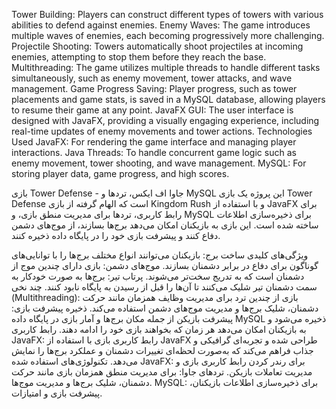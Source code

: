 Tower Building: Players can construct different types of towers with various abilities to defend against enemies.
Enemy Waves: The game introduces multiple waves of enemies, each becoming progressively more challenging.
Projectile Shooting: Towers automatically shoot projectiles at incoming enemies, attempting to stop them before they reach the base.
Multithreading: The game utilizes multiple threads to handle different tasks simultaneously, such as enemy movement, tower attacks, and wave management.
Game Progress Saving: Player progress, such as tower placements and game stats, is saved in a MySQL database, allowing players to resume their game at any point.
JavaFX GUI: The user interface is designed with JavaFX, providing a visually engaging experience, including real-time updates of enemy movements and tower actions.
Technologies Used
JavaFX: For rendering the game interface and managing player interactions.
Java Threads: To handle concurrent game logic such as enemy movement, tower shooting, and wave management.
MySQL: For storing player data, game progress, and high scores.

بازی Tower Defense - جاوا اف ایکس، تردها و MySQL
این پروژه یک بازی Tower Defense است که الهام گرفته از بازی Kingdom Rush و با استفاده از JavaFX برای رابط کاربری، تردها برای مدیریت منطق بازی، و MySQL برای ذخیره‌سازی اطلاعات ساخته شده است. این بازی به بازیکنان امکان می‌دهد برج‌ها بسازند، از موج‌های دشمن دفاع کنند و پیشرفت بازی خود را در پایگاه داده ذخیره کنند.

ویژگی‌های کلیدی
ساخت برج: بازیکنان می‌توانند انواع مختلف برج‌ها را با توانایی‌های گوناگون برای دفاع در برابر دشمنان بسازند.
موج‌های دشمن: بازی دارای چندین موج از دشمنان است که به تدریج سخت‌تر می‌شوند.
پرتاب تیر: برج‌ها به صورت خودکار به سمت دشمنان تیر شلیک می‌کنند تا آن‌ها را قبل از رسیدن به پایگاه نابود کنند.
چند نخی (Multithreading): بازی از چندین ترد برای مدیریت وظایف همزمان مانند حرکت دشمنان، شلیک برج‌ها و مدیریت موج‌های دشمن استفاده می‌کند.
ذخیره پیشرفت بازی: پیشرفت بازیکن از جمله مکان برج‌ها و آمار بازی در پایگاه داده MySQL ذخیره می‌شود و به بازیکنان امکان می‌دهد هر زمان که بخواهند بازی خود را ادامه دهند.
رابط کاربری JavaFX: رابط کاربری بازی با استفاده از JavaFX طراحی شده و تجربه‌ای گرافیکی و جذاب فراهم می‌کند که به‌صورت لحظه‌ای تغییرات دشمنان و عملکرد برج‌ها را نمایش می‌دهد.
تکنولوژی‌های استفاده شده
JavaFX: برای رندر کردن رابط کاربری بازی و مدیریت تعاملات بازیکن.
تردهای جاوا: برای مدیریت منطق همزمان بازی مانند حرکت دشمنان، شلیک برج‌ها و مدیریت موج‌ها.
MySQL: برای ذخیره‌سازی اطلاعات بازیکنان، پیشرفت بازی و امتیازات.
